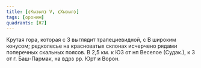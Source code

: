 ```yaml
---
title: [❮Кызыл❯ V, ❮Хызыл❯]
tags: [ороним]
quadrants: [Ж7]
---
```


Крутая гора, которая с З выглядит трапециевидной, с В широким конусом;
редколесье на красноватых склонах исчерчено рядами поперечных скальных поясов. В
2,5 км. к ЮЗ от нп Веселое (Судак.), к З от г. Баш-Пармак, на вдрз рр. Юрт и
Ворон.
